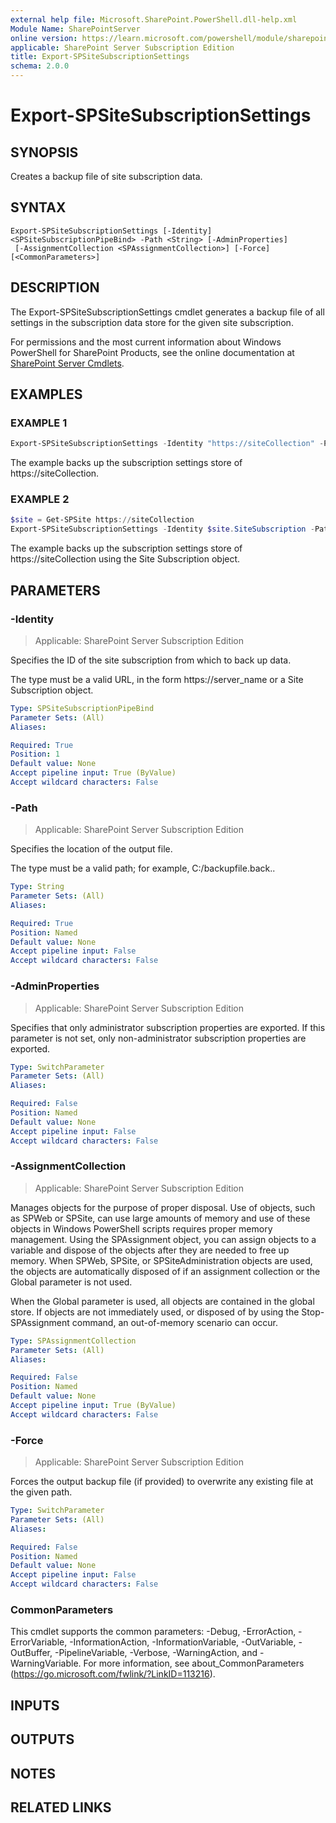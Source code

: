 ```yaml
---
external help file: Microsoft.SharePoint.PowerShell.dll-help.xml
Module Name: SharePointServer
online version: https://learn.microsoft.com/powershell/module/sharepoint-server/export-spsitesubscriptionsettings
applicable: SharePoint Server Subscription Edition
title: Export-SPSiteSubscriptionSettings
schema: 2.0.0
---
```


# Export-SPSiteSubscriptionSettings

## SYNOPSIS

Creates a backup file of site subscription data.


## SYNTAX

```
Export-SPSiteSubscriptionSettings [-Identity] <SPSiteSubscriptionPipeBind> -Path <String> [-AdminProperties]
 [-AssignmentCollection <SPAssignmentCollection>] [-Force] [<CommonParameters>]
```

## DESCRIPTION
The Export-SPSiteSubscriptionSettings cmdlet generates a backup file of all settings in the subscription data store for the given site subscription.

For permissions and the most current information about Windows PowerShell for SharePoint Products, see the online documentation at [SharePoint Server Cmdlets](https://learn.microsoft.com/powershell/sharepoint/sharepoint-server/sharepoint-server-cmdlets).

## EXAMPLES

### EXAMPLE 1
```powershell
Export-SPSiteSubscriptionSettings -Identity "https://siteCollection" -Path "C:\siteCollection_sitesubscriptionsettings.txt"
```

The example backs up the subscription settings store of https://siteCollection.

### EXAMPLE 2
```powershell
$site = Get-SPSite https://siteCollection
Export-SPSiteSubscriptionSettings -Identity $site.SiteSubscription -Path "C:\siteCollection_sitesubscriptionsettings.txt"
```

The example backs up the subscription settings store of https://siteCollection using the Site Subscription object.

## PARAMETERS

### -Identity

> Applicable: SharePoint Server Subscription Edition

Specifies the ID of the site subscription from which to back up data.

The type must be a valid URL, in the form https://server_name or a Site Subscription object.

```yaml
Type: SPSiteSubscriptionPipeBind
Parameter Sets: (All)
Aliases:

Required: True
Position: 1
Default value: None
Accept pipeline input: True (ByValue)
Accept wildcard characters: False
```

### -Path

> Applicable: SharePoint Server Subscription Edition

Specifies the location of the output file.

The type must be a valid path; for example,  C:/backupfile.back..

```yaml
Type: String
Parameter Sets: (All)
Aliases:

Required: True
Position: Named
Default value: None
Accept pipeline input: False
Accept wildcard characters: False
```

### -AdminProperties

> Applicable: SharePoint Server Subscription Edition

Specifies that only administrator subscription properties are exported.
If this parameter is not set, only non-administrator subscription properties are exported.

```yaml
Type: SwitchParameter
Parameter Sets: (All)
Aliases:

Required: False
Position: Named
Default value: None
Accept pipeline input: False
Accept wildcard characters: False
```

### -AssignmentCollection

> Applicable: SharePoint Server Subscription Edition

Manages objects for the purpose of proper disposal.
Use of objects, such as SPWeb or SPSite, can use large amounts of memory and use of these objects in Windows PowerShell scripts requires proper memory management.
Using the SPAssignment object, you can assign objects to a variable and dispose of the objects after they are needed to free up memory.
When SPWeb, SPSite, or SPSiteAdministration objects are used, the objects are automatically disposed of if an assignment collection or the Global parameter is not used.

When the Global parameter is used, all objects are contained in the global store.
If objects are not immediately used, or disposed of by using the Stop-SPAssignment command, an out-of-memory scenario can occur.

```yaml
Type: SPAssignmentCollection
Parameter Sets: (All)
Aliases:

Required: False
Position: Named
Default value: None
Accept pipeline input: True (ByValue)
Accept wildcard characters: False
```

### -Force

> Applicable: SharePoint Server Subscription Edition

Forces the output backup file (if provided) to overwrite any existing file at the given path.

```yaml
Type: SwitchParameter
Parameter Sets: (All)
Aliases:

Required: False
Position: Named
Default value: None
Accept pipeline input: False
Accept wildcard characters: False
```

### CommonParameters
This cmdlet supports the common parameters: -Debug, -ErrorAction, -ErrorVariable, -InformationAction, -InformationVariable, -OutVariable, -OutBuffer, -PipelineVariable, -Verbose, -WarningAction, and -WarningVariable. For more information, see about_CommonParameters (https://go.microsoft.com/fwlink/?LinkID=113216).

## INPUTS

## OUTPUTS

## NOTES

## RELATED LINKS
